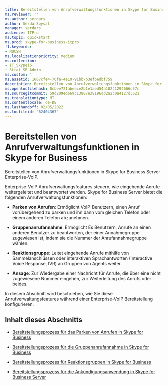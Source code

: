 ```yaml
---
title: Bereitstellen von Anrufverwaltungsfunktionen in Skype for Business
ms.reviewer: ''
ms.author: serdars
author: SerdarSoysal
manager: serdars
audience: ITPro
ms.topic: quickstart
ms.prod: skype-for-business-itpro
f1.keywords:
- NOCSH
ms.localizationpriority: medium
ms.collection:
- IT_Skype16
- Strat_SB_Admin
ms.custom: ''
ms.assetid: 1667cfe4-76fa-4e10-91bb-b3efbedbf759
description: Bereitstellen von Anrufverwaltungsfunktionen in Skype for Business Server Enterprise-VoIP.
ms.openlocfilehash: 0cbee721abeece2b1e1aed54a10241294666d57c
ms.sourcegitcommit: 59d209ed669c13807e38196dd2a2c0a4127d3621
ms.translationtype: MT
ms.contentlocale: de-DE
ms.lasthandoff: 02/05/2022
ms.locfileid: "62404367"
---
```

# <a name="deploy-call-management-features-in-skype-for-business"></a>Bereitstellen von Anrufverwaltungsfunktionen in Skype for Business
 
Bereitstellen von Anrufverwaltungsfunktionen in Skype for Business Server Enterprise-VoIP.
  
Enterprise-VoIP Anrufverwaltungsfeatures steuern, wie eingehende Anrufe weitergeleitet und beantwortet werden. Skype for Business Server bietet die folgenden Anrufverwaltungsfunktionen: 
  
- **Parken von Anrufen**: Ermöglicht VoIP-Benutzern, einen Anruf vorübergehend zu parken und ihn dann vom gleichen Telefon oder einem anderen Telefon abzunehmen.
    
- **Gruppenanrufannahme**: Ermöglicht Es Benutzern, Anrufe an einen anderen Benutzer zu beantworten, der einer Annahmegruppe zugewiesen ist, indem sie die Nummer der Anrufannahmegruppe wählen.
    
- **Reaktionsgruppe**: Leitet eingehende Anrufe mithilfe von Sammelanschlüssen oder interaktiven Sprachantworten (Interactive Voice Response, IVR) an Gruppen von Agents weiter.
    
- **Ansage**: Zur Wiedergabe einer Nachricht für Anrufe, die über eine nicht zugewiesene Nummer eingehen, zur Weiterleitung des Anrufs oder beides.
    
In diesem Abschnitt wird beschrieben, wie Sie diese Anrufverwaltungsfeatures während einer Enterprise-VoIP Bereitstellung konfigurieren.
  
## <a name="in-this-section"></a>Inhalt dieses Abschnitts

- [Bereitstellungsprozess für das Parken von Anrufen in Skype for Business](deployment-process-for-call-park.md)
    
- [Bereitstellungsprozess für die Gruppenanrufannahme in Skype for Business](deployment-process-for-group-call-pickup.md)
    
- [Bereitstellungsprozess für Reaktionsgruppen in Skype for Business](deployment-process-for-response-group.md)
    
- [Bereitstellungsprozess für die Ankündigungsanwendung in Skype for Business Server](deployment-process-for-the-announcement-application.md)
    

